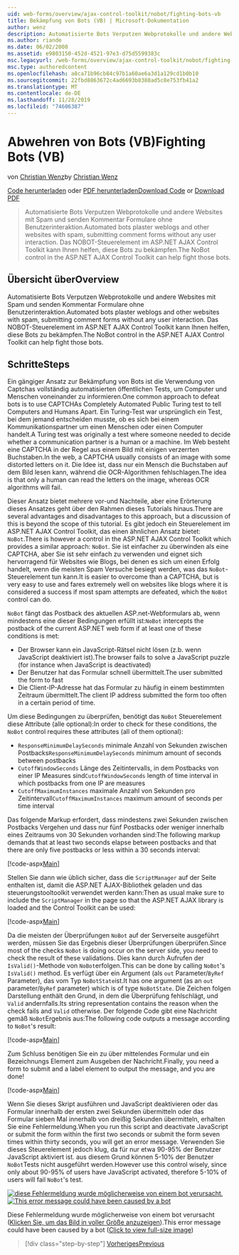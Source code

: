 ```yaml
---
uid: web-forms/overview/ajax-control-toolkit/nobot/fighting-bots-vb
title: Bekämpfung von Bots (VB) | Microsoft-Dokumentation
author: wenz
description: Automatisierte Bots Verputzen Webprotokolle und andere Websites mit Spam und senden Kommentar Formulare ohne Benutzerinteraktion. Das NOBOT-Steuerelement im ASP.NET AJAX-con...
ms.author: riande
ms.date: 06/02/2008
ms.assetid: e9803150-452d-4521-97e3-d75d5599383c
msc.legacyurl: /web-forms/overview/ajax-control-toolkit/nobot/fighting-bots-vb
msc.type: authoredcontent
ms.openlocfilehash: a8ca71b96cb84c97b1a60ae6a3d1a129cd1b0b10
ms.sourcegitcommit: 22fbd8863672c4ad6693b8388ad5c8e753fb41a2
ms.translationtype: MT
ms.contentlocale: de-DE
ms.lasthandoff: 11/28/2019
ms.locfileid: "74606387"
---
```

# <a name="fighting-bots-vb"></a><span data-ttu-id="cbafd-104">Abwehren von Bots (VB)</span><span class="sxs-lookup"><span data-stu-id="cbafd-104">Fighting Bots (VB)</span></span>

<span data-ttu-id="cbafd-105">von [Christian Wenz](https://github.com/wenz)</span><span class="sxs-lookup"><span data-stu-id="cbafd-105">by [Christian Wenz](https://github.com/wenz)</span></span>

<span data-ttu-id="cbafd-106">[Code herunterladen](https://download.microsoft.com/download/9/3/f/93f8daea-bebd-4821-833b-95205389c7d0/NoBot0.vb.zip) oder [PDF herunterladen](https://download.microsoft.com/download/b/6/a/b6ae89ee-df69-4c87-9bfb-ad1eb2b23373/nobot0VB.pdf)</span><span class="sxs-lookup"><span data-stu-id="cbafd-106">[Download Code](https://download.microsoft.com/download/9/3/f/93f8daea-bebd-4821-833b-95205389c7d0/NoBot0.vb.zip) or [Download PDF](https://download.microsoft.com/download/b/6/a/b6ae89ee-df69-4c87-9bfb-ad1eb2b23373/nobot0VB.pdf)</span></span>

> <span data-ttu-id="cbafd-107">Automatisierte Bots Verputzen Webprotokolle und andere Websites mit Spam und senden Kommentar Formulare ohne Benutzerinteraktion.</span><span class="sxs-lookup"><span data-stu-id="cbafd-107">Automated bots plaster weblogs and other websites with spam, submitting comment forms without any user interaction.</span></span> <span data-ttu-id="cbafd-108">Das NOBOT-Steuerelement im ASP.NET AJAX Control Toolkit kann Ihnen helfen, diese Bots zu bekämpfen.</span><span class="sxs-lookup"><span data-stu-id="cbafd-108">The NoBot control in the ASP.NET AJAX Control Toolkit can help fight those bots.</span></span>

## <a name="overview"></a><span data-ttu-id="cbafd-109">Übersicht über</span><span class="sxs-lookup"><span data-stu-id="cbafd-109">Overview</span></span>

<span data-ttu-id="cbafd-110">Automatisierte Bots Verputzen Webprotokolle und andere Websites mit Spam und senden Kommentar Formulare ohne Benutzerinteraktion.</span><span class="sxs-lookup"><span data-stu-id="cbafd-110">Automated bots plaster weblogs and other websites with spam, submitting comment forms without any user interaction.</span></span> <span data-ttu-id="cbafd-111">Das NOBOT-Steuerelement im ASP.NET AJAX Control Toolkit kann Ihnen helfen, diese Bots zu bekämpfen.</span><span class="sxs-lookup"><span data-stu-id="cbafd-111">The NoBot control in the ASP.NET AJAX Control Toolkit can help fight those bots.</span></span>

## <a name="steps"></a><span data-ttu-id="cbafd-112">Schritte</span><span class="sxs-lookup"><span data-stu-id="cbafd-112">Steps</span></span>

<span data-ttu-id="cbafd-113">Ein gängiger Ansatz zur Bekämpfung von Bots ist die Verwendung von Captchas vollständig automatisierten öffentlichen Tests, um Computer und Menschen voneinander zu informieren.</span><span class="sxs-lookup"><span data-stu-id="cbafd-113">One common approach to defeat bots is to use CAPTCHAs Completely Automated Public Turing test to tell Computers and Humans Apart.</span></span> <span data-ttu-id="cbafd-114">Ein Turing-Test war ursprünglich ein Test, bei dem jemand entscheiden musste, ob es sich bei einem Kommunikationspartner um einen Menschen oder einen Computer handelt.</span><span class="sxs-lookup"><span data-stu-id="cbafd-114">A Turing test was originally a test where someone needed to decide whether a communication partner is a human or a machine.</span></span> <span data-ttu-id="cbafd-115">Im Web besteht eine CAPTCHA in der Regel aus einem Bild mit einigen verzerrten Buchstaben.</span><span class="sxs-lookup"><span data-stu-id="cbafd-115">In the web, a CAPTCHA usually consists of an image with some distorted letters on it.</span></span> <span data-ttu-id="cbafd-116">Die Idee ist, dass nur ein Mensch die Buchstaben auf dem Bild lesen kann, während die OCR-Algorithmen fehlschlagen.</span><span class="sxs-lookup"><span data-stu-id="cbafd-116">The idea is that only a human can read the letters on the image, whereas OCR algorithms will fail.</span></span>

<span data-ttu-id="cbafd-117">Dieser Ansatz bietet mehrere vor-und Nachteile, aber eine Erörterung dieses Ansatzes geht über den Rahmen dieses Tutorials hinaus.</span><span class="sxs-lookup"><span data-stu-id="cbafd-117">There are several advantages and disadvantages to this approach, but a discussion of this is beyond the scope of this tutorial.</span></span> <span data-ttu-id="cbafd-118">Es gibt jedoch ein Steuerelement im ASP.NET AJAX Control Toolkit, das einen ähnlichen Ansatz bietet: `NoBot`.</span><span class="sxs-lookup"><span data-stu-id="cbafd-118">There is however a control in the ASP.NET AJAX Control Toolkit which provides a similar approach: `NoBot`.</span></span> <span data-ttu-id="cbafd-119">Sie ist einfacher zu überwinden als eine CAPTCHA, aber Sie ist sehr einfach zu verwenden und eignet sich hervorragend für Websites wie Blogs, bei denen es sich um einen Erfolg handelt, wenn die meisten Spam Versuche besiegt werden, was das `NoBot`-Steuerelement tun kann.</span><span class="sxs-lookup"><span data-stu-id="cbafd-119">It is easier to overcome than a CAPTCHA, but is very easy to use and fares extremely well on websites like blogs where it is considered a success if most spam attempts are defeated, which the `NoBot` control can do.</span></span>

<span data-ttu-id="cbafd-120">`NoBot` fängt das Postback des aktuellen ASP.net-Webformulars ab, wenn mindestens eine dieser Bedingungen erfüllt ist:</span><span class="sxs-lookup"><span data-stu-id="cbafd-120">`NoBot` intercepts the postback of the current ASP.NET web form if at least one of these conditions is met:</span></span>

- <span data-ttu-id="cbafd-121">Der Browser kann ein JavaScript-Rätsel nicht lösen (z.b. wenn JavaScript deaktiviert ist).</span><span class="sxs-lookup"><span data-stu-id="cbafd-121">The browser fails to solve a JavaScript puzzle (for instance when JavaScript is deactivated)</span></span>
- <span data-ttu-id="cbafd-122">Der Benutzer hat das Formular schnell übermittelt.</span><span class="sxs-lookup"><span data-stu-id="cbafd-122">The user submitted the form to fast</span></span>
- <span data-ttu-id="cbafd-123">Die Client-IP-Adresse hat das Formular zu häufig in einem bestimmten Zeitraum übermittelt.</span><span class="sxs-lookup"><span data-stu-id="cbafd-123">The client IP address submitted the form too often in a certain period of time.</span></span>

<span data-ttu-id="cbafd-124">Um diese Bedingungen zu überprüfen, benötigt das `NoBot` Steuerelement diese Attribute (alle optional):</span><span class="sxs-lookup"><span data-stu-id="cbafd-124">In order to check for these conditions, the `NoBot` control requires these attributes (all of them optional):</span></span>

- <span data-ttu-id="cbafd-125">`ResponseMinimumDelaySeconds` minimale Anzahl von Sekunden zwischen Postbacks</span><span class="sxs-lookup"><span data-stu-id="cbafd-125">`ResponseMinimumDelaySeconds` minimum amount of seconds between postbacks</span></span>
- <span data-ttu-id="cbafd-126">`CutoffWindowSeconds` Länge des Zeitintervalls, in dem Postbacks von einer IP Measures sind</span><span class="sxs-lookup"><span data-stu-id="cbafd-126">`CutoffWindowSeconds` length of time interval in which postbacks from one IP are measures</span></span>
- <span data-ttu-id="cbafd-127">`CutoffMaximumInstances` maximale Anzahl von Sekunden pro Zeitintervall</span><span class="sxs-lookup"><span data-stu-id="cbafd-127">`CutoffMaximumInstances` maximum amount of seconds per time interval</span></span>

<span data-ttu-id="cbafd-128">Das folgende Markup erfordert, dass mindestens zwei Sekunden zwischen Postbacks Vergehen und dass nur fünf Postbacks oder weniger innerhalb eines Zeitraums von 30 Sekunden vorhanden sind:</span><span class="sxs-lookup"><span data-stu-id="cbafd-128">The following markup demands that at least two seconds elapse between postbacks and that there are only five postbacks or less within a 30 seconds interval:</span></span>

[!code-aspx[Main](fighting-bots-vb/samples/sample1.aspx)]

<span data-ttu-id="cbafd-129">Stellen Sie dann wie üblich sicher, dass die `ScriptManager` auf der Seite enthalten ist, damit die ASP.NET AJAX-Bibliothek geladen und das steuerungstooltoolkit verwendet werden kann:</span><span class="sxs-lookup"><span data-stu-id="cbafd-129">Then as usual make sure to include the `ScriptManager` in the page so that the ASP.NET AJAX library is loaded and the Control Toolkit can be used:</span></span>

[!code-aspx[Main](fighting-bots-vb/samples/sample2.aspx)]

<span data-ttu-id="cbafd-130">Da die meisten der Überprüfungen `NoBot` auf der Serverseite ausgeführt werden, müssen Sie das Ergebnis dieser Überprüfungen überprüfen.</span><span class="sxs-lookup"><span data-stu-id="cbafd-130">Since most of the checks `NoBot` is doing occur on the server side, you need to check the result of these validations.</span></span> <span data-ttu-id="cbafd-131">Dies kann durch Aufrufen der `IsValid()`-Methode von `NoBot`erfolgen.</span><span class="sxs-lookup"><span data-stu-id="cbafd-131">This can be done by calling `NoBot`'s `IsValid()` method.</span></span> <span data-ttu-id="cbafd-132">Es verfügt über ein Argument (als `out` Parameter/`ByRef` Parameter), das vom Typ `NoBotState`ist.</span><span class="sxs-lookup"><span data-stu-id="cbafd-132">It has one argument (as an `out` parameter/`ByRef` parameter) which is of type `NoBotState`.</span></span> <span data-ttu-id="cbafd-133">Die Zeichen folgen Darstellung enthält den Grund, in dem die Überprüfung fehlschlägt, und `Valid` andernfalls.</span><span class="sxs-lookup"><span data-stu-id="cbafd-133">Its string representation contains the reason when the check fails and `Valid` otherwise.</span></span> <span data-ttu-id="cbafd-134">Der folgende Code gibt eine Nachricht gemäß `NoBot`Ergebnis aus:</span><span class="sxs-lookup"><span data-stu-id="cbafd-134">The following code outputs a message according to `NoBot`'s result:</span></span>

[!code-aspx[Main](fighting-bots-vb/samples/sample3.aspx)]

<span data-ttu-id="cbafd-135">Zum Schluss benötigen Sie ein zu über mittelendes Formular und ein Bezeichnungs Element zum Ausgeben der Nachricht.</span><span class="sxs-lookup"><span data-stu-id="cbafd-135">Finally, you need a form to submit and a label element to output the message, and you are done!</span></span>

[!code-aspx[Main](fighting-bots-vb/samples/sample4.aspx)]

<span data-ttu-id="cbafd-136">Wenn Sie dieses Skript ausführen und JavaScript deaktivieren oder das Formular innerhalb der ersten zwei Sekunden übermitteln oder das Formular sieben Mal innerhalb von dreißig Sekunden übermitteln, erhalten Sie eine Fehlermeldung.</span><span class="sxs-lookup"><span data-stu-id="cbafd-136">When you run this script and deactivate JavaScript or submit the form within the first two seconds or submit the form seven times within thirty seconds, you will get an error message.</span></span> <span data-ttu-id="cbafd-137">Verwenden Sie dieses Steuerelement jedoch klug, da für nur etwa 90-95% der Benutzer JavaScript aktiviert ist. aus diesem Grund können 5-10% der Benutzer `NoBot`Tests nicht ausgeführt werden.</span><span class="sxs-lookup"><span data-stu-id="cbafd-137">However use this control wisely, since only about 90-95% of users have JavaScript activated, therefore 5-10% of users will fail `NoBot`'s test.</span></span>

<span data-ttu-id="cbafd-138">[![diese Fehlermeldung wurde möglicherweise von einem bot verursacht.](fighting-bots-vb/_static/image2.png)](fighting-bots-vb/_static/image1.png)</span><span class="sxs-lookup"><span data-stu-id="cbafd-138">[![This error message could have been caused by a bot](fighting-bots-vb/_static/image2.png)](fighting-bots-vb/_static/image1.png)</span></span>

<span data-ttu-id="cbafd-139">Diese Fehlermeldung wurde möglicherweise von einem bot verursacht ([Klicken Sie, um das Bild in voller Größe anzuzeigen](fighting-bots-vb/_static/image3.png)).</span><span class="sxs-lookup"><span data-stu-id="cbafd-139">This error message could have been caused by a bot ([Click to view full-size image](fighting-bots-vb/_static/image3.png))</span></span>

> [!div class="step-by-step"]
> [<span data-ttu-id="cbafd-140">Vorheriges</span><span class="sxs-lookup"><span data-stu-id="cbafd-140">Previous</span></span>](fighting-bots-cs.md)

